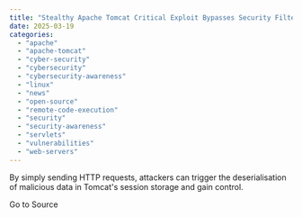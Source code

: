 ```yaml
---
title: "Stealthy Apache Tomcat Critical Exploit Bypasses Security Filters: Are You at Risk?"
date: 2025-03-19
categories: 
  - "apache"
  - "apache-tomcat"
  - "cyber-security"
  - "cybersecurity"
  - "cybersecurity-awareness"
  - "linux"
  - "news"
  - "open-source"
  - "remote-code-execution"
  - "security"
  - "security-awareness"
  - "servlets"
  - "vulnerabilities"
  - "web-servers"
---
```


By simply sending HTTP requests, attackers can trigger the deserialisation of malicious data in Tomcat's session storage and gain control.

Go to Source
